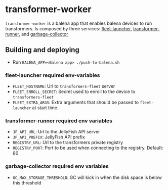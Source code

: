 # transformer-worker

`transformer-worker` is a balena app that enables balena devices to run transformers. Is composed by three services: [fleet-launcher](./fleet-launcher), [transformer-runner](./transformer-runner), and [garbage-collector](./garbage-collector)

## Building and deploying

* Run `BALENA_APP=<Balena app> ./push-to-balena.sh`

### fleet-launcher required env-variables
* `FLEET_HOSTNAME`: Url to `transformers-fleet` server
* `FLEET_ENROLL_SECRET`: Secret used to enroll to the device to `transformers-fleet`
* `FLEET_EXTRA_ARGS`: Extra arguments that should be passed to `fleet-launcher` at start time. 

### transformer-runner required env variables
* `JF_API_URL`: Url to the JellyFish API server
* `JF_API_PREFIX`: JellyFish API prefix
* `REGISTRY_URL`: Url to the transformers private registry
* `REGISTRY_PORT`: Port to be used when connecting to the registry. Default: 80

### garbage-collector required env variables
* `GC_MAX_STORAGE_THRESHOLD`: GC will kick in when the disk space is below this threshold
